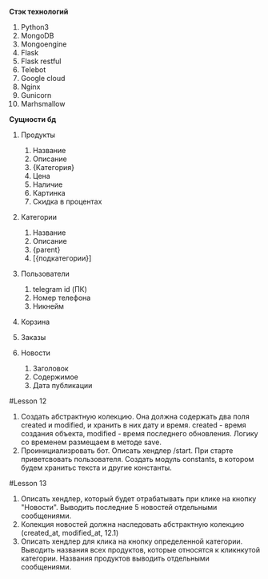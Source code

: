 **Стэк технологий**
1) Python3
2) MongoDB
3) Mongoengine
4) Flask
5) Flask restful
6) Telebot
7) Google cloud
8) Nginx
9) Gunicorn
10) Marhsmallow

**Сущности бд**
1) Продукты
   1. Название
   2. Описание
   3. {Категория} 
   4. Цена
   5. Наличие
   6. Картинка
   7. Скидка в процентах 
    
2) Категории
   1. Название
   2. Описание
   3. {parent}
   4. [{подкатегории}] 
3) Пользователи
   1. telegram id (ПК)
   2. Номер телефона
   3. Никнейм
4) Корзина
5) Заказы
6) Новости
   1. Заголовок
   2. Содержимое
   3. Дата публикации 
   
#Lesson 12
1) Создать абстрактную колекцию. Она должна содержать два поля created и modified, и хранить в них дату и время. 
created - время создания объекта, modified - время последнего обновления. Логику со временем размещаем в методе save.
2) Проинициализровать бот. Описать хендлер /start. При старте приветсвовать пользователя. Создать модуль constants, в котором
будем хранитьс текста и другие константы. 
   
#Lesson 13
1) Описать хендлер, который будет отрабатывать при клике на кнопку "Новости". Выводить последние 5 новостей
   отдельными сообщениями.
2) Колекция новостей должна наследовать абстрактную колекцию (created_at, modified_at, 12.1)
3) Описать хендлер для клика на кнопку определенной категории. Выводить названия всех продуктов, которые 
относятся к кликнкутой категории. Названия продуктов выводить отдельными сообщениями. 